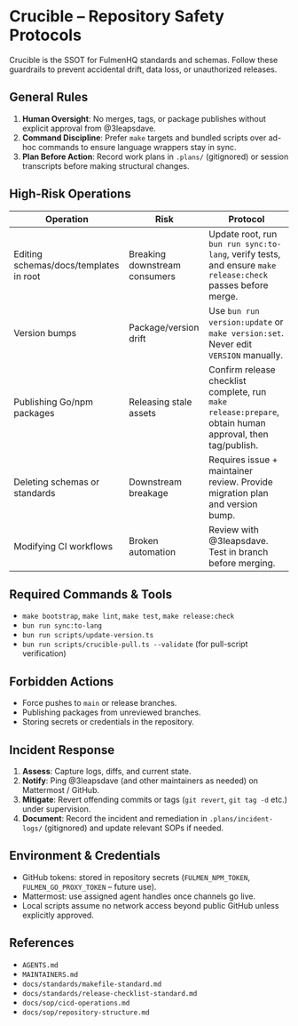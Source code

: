 # Crucible – Repository Safety Protocols

Crucible is the SSOT for FulmenHQ standards and schemas. Follow these guardrails to prevent accidental drift, data loss, or unauthorized releases.

## General Rules

1. **Human Oversight**: No merges, tags, or package publishes without explicit approval from @3leapsdave.
2. **Command Discipline**: Prefer `make` targets and bundled scripts over ad-hoc commands to ensure language wrappers stay in sync.
3. **Plan Before Action**: Record work plans in `.plans/` (gitignored) or session transcripts before making structural changes.

## High-Risk Operations

| Operation                              | Risk                          | Protocol                                                                                                    |
| -------------------------------------- | ----------------------------- | ----------------------------------------------------------------------------------------------------------- |
| Editing schemas/docs/templates in root | Breaking downstream consumers | Update root, run `bun run sync:to-lang`, verify tests, and ensure `make release:check` passes before merge. |
| Version bumps                          | Package/version drift         | Use `bun run version:update` or `make version:set`. Never edit `VERSION` manually.                          |
| Publishing Go/npm packages             | Releasing stale assets        | Confirm release checklist complete, run `make release:prepare`, obtain human approval, then tag/publish.    |
| Deleting schemas or standards          | Downstream breakage           | Requires issue + maintainer review. Provide migration plan and version bump.                                |
| Modifying CI workflows                 | Broken automation             | Review with @3leapsdave. Test in branch before merging.                                                     |

## Required Commands & Tools

- `make bootstrap`, `make lint`, `make test`, `make release:check`
- `bun run sync:to-lang`
- `bun run scripts/update-version.ts`
- `bun run scripts/crucible-pull.ts --validate` (for pull-script verification)

## Forbidden Actions

- Force pushes to `main` or release branches.
- Publishing packages from unreviewed branches.
- Storing secrets or credentials in the repository.

## Incident Response

1. **Assess**: Capture logs, diffs, and current state.
2. **Notify**: Ping @3leapsdave (and other maintainers as needed) on Mattermost / GitHub.
3. **Mitigate**: Revert offending commits or tags (`git revert`, `git tag -d` etc.) under supervision.
4. **Document**: Record the incident and remediation in `.plans/incident-logs/` (gitignored) and update relevant SOPs if needed.

## Environment & Credentials

- GitHub tokens: stored in repository secrets (`FULMEN_NPM_TOKEN`, `FULMEN_GO_PROXY_TOKEN` – future use).
- Mattermost: use assigned agent handles once channels go live.
- Local scripts assume no network access beyond public GitHub unless explicitly approved.

## References

- `AGENTS.md`
- `MAINTAINERS.md`
- `docs/standards/makefile-standard.md`
- `docs/standards/release-checklist-standard.md`
- `docs/sop/cicd-operations.md`
- `docs/sop/repository-structure.md`
